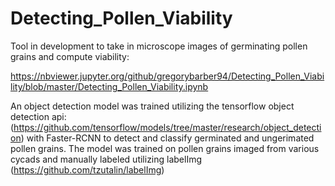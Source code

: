 # Detecting_Pollen_Viability


Tool in development to take in microscope images of germinating pollen grains and compute viability:

https://nbviewer.jupyter.org/github/gregorybarber94/Detecting_Pollen_Viability/blob/master/Detecting_Pollen_Viability.ipynb

An object detection model was trained utilizing the tensorflow object detection api: (https://github.com/tensorflow/models/tree/master/research/object_detection) with Faster-RCNN to detect and classify 
germinated and ungerimated pollen grains. The model was trained on pollen grains imaged from various cycads 
and manually labeled utilizing labelImg (https://github.com/tzutalin/labelImg)
